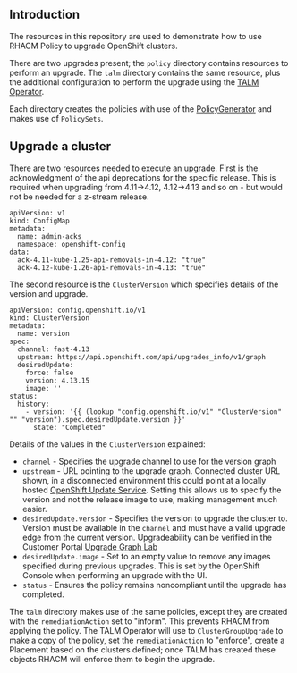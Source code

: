## Introduction
The resources in this repository are used to demonstrate how to use RHACM Policy to upgrade OpenShift clusters.

There are two upgrades present; the `policy` directory contains resources to perform an upgrade.  The `talm` directory contains the same resource, plus the additional configuration to perform the upgrade using the [TALM Operator](https://docs.openshift.com/container-platform/4.12/scalability_and_performance/ztp_far_edge/cnf-talm-for-cluster-upgrades.html).

Each directory creates the policies with use of the [PolicyGenerator](https://access.redhat.com/documentation/en-us/red_hat_advanced_cluster_management_for_kubernetes/2.8/html-single/governance/index#policy-generator) and makes use of `PolicySets`.

## Upgrade a cluster
There are two resources needed to execute an upgrade.  First is the acknowledgment of the api deprecations for the specific release.  This is required when upgrading from 4.11->4.12, 4.12->4.13 and so on - but would not be needed for a z-stream release.
```
apiVersion: v1
kind: ConfigMap
metadata:
  name: admin-acks
  namespace: openshift-config
data:
  ack-4.11-kube-1.25-api-removals-in-4.12: "true"
  ack-4.12-kube-1.26-api-removals-in-4.13: "true"
```

The second resource is the `ClusterVersion` which specifies details of the version and upgrade.
```
apiVersion: config.openshift.io/v1
kind: ClusterVersion
metadata:
  name: version
spec:
  channel: fast-4.13
  upstream: https://api.openshift.com/api/upgrades_info/v1/graph
  desiredUpdate:
    force: false
    version: 4.13.15
    image: ''
status:
  history:
    - version: '{{ (lookup "config.openshift.io/v1" "ClusterVersion" "" "version").spec.desiredUpdate.version }}'
      state: "Completed"
```

Details of the values in the `ClusterVersion` explained:

- `channel` - Specifies the upgrade channel to use for the version graph
- `upstream` - URL pointing to the upgrade graph.  Connected cluster URL shown, in a disconnected environment this could point at a locally hosted [OpenShift Update Service](https://docs.openshift.com/container-platform/4.12/architecture/architecture-installation.html#update-service-about_architecture-installation).  Setting this allows us to specify the version and not the release image to use, making management much easier.
- `desiredUpdate.version` - Specifies the version to upgrade the cluster to.  Version must be available in the `channel` and must have a valid upgrade edge from the current version.  Upgradeability can be verified in the Customer Portal [Upgrade Graph Lab](https://access.redhat.com/labs/ocpupgradegraph/update_path/)
- `desiredUpdate.image` - Set to an empty value to remove any images specified during previous upgrades.  This is set by the OpenShift Console when performing an upgrade with the UI.
- `status` - Ensures the policy remains noncompliant until the upgrade has completed.


The `talm` directory makes use of the same policies, except they are created with the `remediationAction` set to "inform".  This prevents RHACM from applying the policy.  The TALM Operator will use to `ClusterGroupUpgrade` to make a copy of the policy, set the `remediationAction` to "enforce", create a Placement based on the clusters defined; once TALM has created these objects RHACM will enforce them to begin the upgrade.

